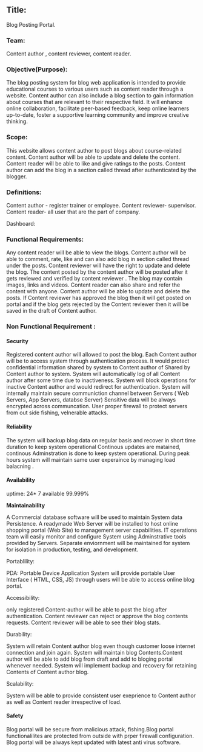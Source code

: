 <h2> Title:</h2>
 Blog Posting Portal.

<h3>Team:</h3>

Content author , content reviewer, content reader.

<h3>Objective(Purpose):</h3>

The blog posting system for blog web application is intended to provide educational courses
to various users such as content reader through a website. Content author can also include
a blog section to gain information about courses that are relevant to their respective field. It
will enhance online collaboration, facilitate peer-based feedback, keep online learners up-to-date,
foster a supportive learning community and improve creative thinking. 

<h3>Scope:</h3>

This website allows content author to post blogs about course-related content.
Content author will be able to update and delete the content.
Content reader will be able to like and give ratings to the posts.
Content author can add the blog in a section called thread after authenticated by the blogger.


<h3>Definitions:</h3>

Content author - register trainer or employee.
Content reviewer- supervisor.
Content reader- all user that are the part of company.

Dashboard:

<h3>Functional Requirements:</h3>

Any content reader will be able to view the blogs. 
Content author will be able to comment, rate, like and can also
add blog in section called thread under the posts.
Content reviewer will have the right to update and delete the blog.
The content posted by the content author will be posted after it gets reviewed and 
verified by content reviewer .
The blog may contain images, links and videos.
Content reader can also share and refer the content with anyone.
Content author will be able to update and delete the posts.
If Content reviewer has approved the blog then it will get posted on portal and if the blog gets rejected by the Content reviewer then it will be saved in the draft of Content author.

<h3>Non Functional Requirement :</h3>

<h4>Security</h4>

Registered content author will allowed to post the blog.
Each Content author will be to access system through authentication process.
It would protect confidential information shared by system to Content author 
of Shared by  Content author to system. System will automatically log of all Content author
after some time due to inactiveness. System will block operations for inactive Content author
and would redirect for authentication. System will internally maintain secure communiction
channel between Servers ( Web Servers, App Servers, databse Server) Sensitive data will
be always encrypted across communcation. User proper firewall to protect servers 
from out side fishing, velnerable attacks.

<h4>Reliability</h4>

The system will backup blog data on regular basis and recover
in short time duration to keep system operational Continous updates are matained,
continous Adminstration is done to keep system operational. During peak hours system
will maintain same user experaince by managing load balacning .

<h4>Availability</h4>

uptime: 24* 7 available 99.999%

**Maintainability**

A Commercial database software will be used to maintain System data Persistence.
A readymade Web Server will be installed to host online shopping portal (Web Site)
to management server capabilities. IT operations team will easily monitor and
configure System using Adminstrative tools provided by Servers. Separate enviornment
will be maintained for system for isolation in production, testing, and development.

Portablility:

PDA: Portable Device Application System will provide portable User Interface
( HTML, CSS, JS) through users will be able to access online blog portal.

Accessibility:

only registered Content-author will be able to post the blog after authentication.
Content reviewer  can reject or approve the blog contents requests.
Content reviewer  will be able to see their blog stats.

Durability:

System will retain Content author blog  even though customer loose internet connection and join again.
System will maintain blog Contents.Content author will be able to add blog from draft
and add to bloging portal whenever needed. System will implement backup and recovery for retaining 
Contents of Content author blog.

Scalability:

System will be able to provide consistent user exeprience to Content author as well as Content reader irrespective of load.

<h4>Safety</h4>

Blog portal will be secure from malicious attack, fishing.Blog portal functionalilites are protected from outside 
with prper firewall configuration. Blog portal will be always kept updated with latest anti virus software.

